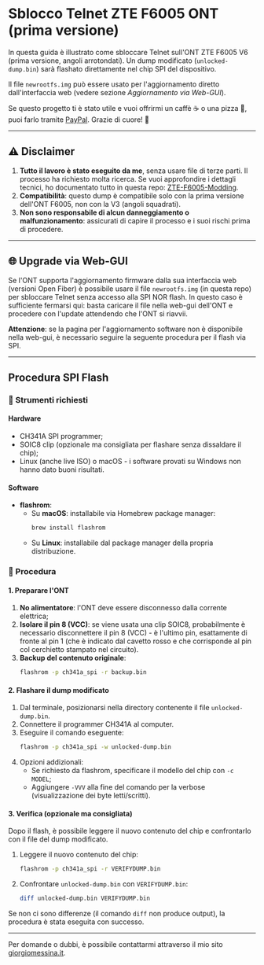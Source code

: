 # Sblocco Telnet ZTE F6005 ONT (prima versione)

In questa guida è illustrato come sbloccare Telnet sull'ONT ZTE F6005 V6 (prima versione, angoli arrotondati). Un dump modificato (`unlocked-dump.bin`) sarà flashato direttamente nel chip SPI del dispositivo.

Il file `newrootfs.img` può essere usato per l'aggiornamento diretto dall'interfaccia web (vedere sezione *Aggiornamento via Web-GUI*).

Se questo progetto ti è stato utile e vuoi offrirmi un caffè ☕️ o una pizza 🍕, puoi farlo tramite [PayPal](https://paypal.me/rgiorgiotech). Grazie di cuore! 🙌

---

## ⚠️ Disclaimer

1. **Tutto il lavoro è stato eseguito da me**, senza usare file di terze parti. Il processo ha richiesto molta ricerca. Se vuoi approfondire i dettagli tecnici, ho documentato tutto in questa repo: [ZTE-F6005-Modding](https://github.com/rgiorgiotech/ZTE-F6005-Modding).
2. **Compatibilità**: questo dump è compatibile solo con la prima versione dell'ONT F6005, non con la V3 (angoli squadrati).
3. **Non sono responsabile di alcun danneggiamento o malfunzionamento**: assicurati di capire il processo e i suoi rischi prima di procedere.

---

## 🌐 Upgrade via Web-GUI

Se l'ONT supporta l'aggiornamento firmware dalla sua interfaccia web (versioni Open Fiber) è possibile usare il file `newrootfs.img` (in questa repo) per sbloccare Telnet senza accesso alla SPI NOR flash. In questo caso è sufficiente fermarsi qui: basta caricare il file nella web-gui dell'ONT e procedere con l'update attendendo che l'ONT si riavvii.

**Attenzione**: se la pagina per l'aggiornamento software non è disponibile nella web-gui, è necessario seguire la seguente procedura per il flash via SPI.

---

## Procedura SPI Flash

### 🔧 Strumenti richiesti

#### Hardware
- CH341A SPI programmer;
- SOIC8 clip (opzionale ma consigliata per flashare senza dissaldare il chip);
- Linux (anche live ISO) o macOS - i software provati su Windows non hanno dato buoni risultati.

#### Software
- **flashrom**:
  - Su **macOS**: installabile via Homebrew package manager:
    ```bash
    brew install flashrom
    ```
  - Su **Linux**: installabile dal package manager della propria distribuzione.


### 🚀 Procedura

#### 1. Preparare l'ONT
1. **No alimentatore**: l'ONT deve essere disconnesso dalla corrente elettrica;
2. **Isolare il pin 8 (VCC)**: se viene usata una clip SOIC8, probabilmente è necessario disconnettere il pin 8 (VCC) - è l'ultimo pin, esattamente di fronte al pin 1 (che è indicato dal cavetto rosso e che corrisponde al pin col cerchietto stampato nel circuito).
3. **Backup del contenuto originale**:
   ```bash
   flashrom -p ch341a_spi -r backup.bin
   ```

#### 2. Flashare il dump modificato
1. Dal terminale, posizionarsi nella directory contenente il file `unlocked-dump.bin`.
2. Connettere il programmer CH341A al computer.
3. Eseguire il comando eseguente:
   ```bash
   flashrom -p ch341a_spi -w unlocked-dump.bin
   ```
4. Opzioni addizionali:
   - Se richiesto da flashrom, specificare il modello del chip con `-c MODEL`;
   - Aggiungere `-VVV` alla fine del comando per la  verbose (visualizzazione dei byte letti/scritti).
  
#### 3. Verifica (opzionale ma consigliata)
Dopo il flash, è possibile leggere il nuovo contenuto del chip e confrontarlo con il file del dump modificato.

1. Leggere il nuovo contenuto del chip:
   ```bash
   flashrom -p ch341a_spi -r VERIFYDUMP.bin
   ```
2. Confrontare `unlocked-dump.bin` con `VERIFYDUMP.bin`:
   ```bash
   diff unlocked-dump.bin VERIFYDUMP.bin
   ```
Se non ci sono differenze (il comando `diff` non produce output), la procedura è stata eseguita con successo.

---

Per domande o dubbi, è possibile contattarmi attraverso il mio sito [giorgiomessina.it](https://giorgiomessina.it).
